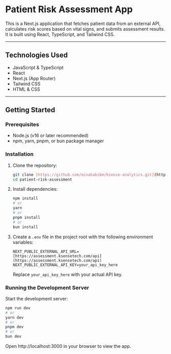 # Patient Risk Assessment App

This is a Next.js application that fetches patient data from an external API, calculates risk scores based on vital signs, and submits assessment results. It is built using React, TypeScript, and Tailwind CSS.

---

## Technologies Used

- JavaScript & TypeScript
- React
- Next.js (App Router)
- Tailwind CSS
- HTML & CSS

---

## Getting Started

### Prerequisites

- Node.js (v16 or later recommended)
- npm, yarn, pnpm, or bun package manager

### Installation

1.  Clone the repository:

    ```bash
    git clone [https://github.com/minahabibm/ksense-analytics.git](https://github.com/minahabibm/ksense-analytics.git)
    cd patient-risk-assessment
    ```

2.  Install dependencies:

    ```bash
    npm install
    # or
    yarn
    # or
    pnpm install
    # or
    bun install
    ```

3.  Create a `.env` file in the project root with the following environment variables:

    ```env
    NEXT_PUBLIC_EXTERNAL_API_URL=[https://assessment.ksensetech.com/api](https://assessment.ksensetech.com/api)
    NEXT_PUBLIC_EXTERNAL_API_KEY=your_api_key_here
    ```

    Replace `your_api_key_here` with your actual API key.

### Running the Development Server

Start the development server:

```bash
npm run dev
# or
yarn dev
# or
pnpm dev
# or
bun dev
```

Open http://localhost:3000 in your browser to view the app.

